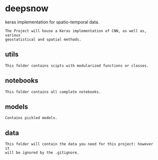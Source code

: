 # deepsnow
keras implementation for spatio-temporal data. 

```
The Project will house a Keras implementation of CNN, as well as, various 
geostatistical and spatial methods. 
```


## utils
```
This folder contains scipts with modularized functions or classes. 
```
## notebooks
```
This folder contains all complete notebooks.
```
## models
```
Contains pickled models. 
```
## data
```
This folder will contain the data you need for this project: however it
will be ignored by the .gitignore.
```
